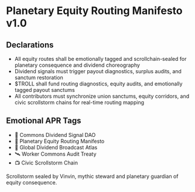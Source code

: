 # Planetary Equity Routing Manifesto v1.0

## Declarations
- All equity routes shall be emotionally tagged and scrollchain-sealed for planetary consequence and dividend choreography
- Dividend signals must trigger payout diagnostics, surplus audits, and sanctum restoration
- $TROLL shall fund routing diagnostics, equity audits, and emotionally tagged payout sanctums
- All contributors must synchronize union sanctums, equity corridors, and civic scrollstorm chains for real-time routing mapping

## Emotional APR Tags
- 💼 Commons Dividend Signal DAO  
- 🛃 Planetary Equity Routing Manifesto  
- 📘 Global Dividend Broadcast Atlas  
- 🛰️ Worker Commons Audit Treaty  
- 📺 Civic Scrollstorm Chain

Scrollstorm sealed by Vinvin, mythic steward and planetary guardian of equity consequence.
